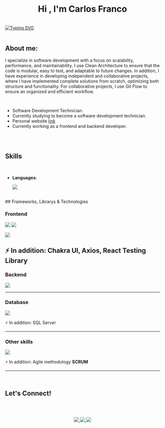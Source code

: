 
<h1 align="center"><b>Hi , I'm Carlos Franco </b></h1>
<br>
 <a href="https://git.io/typing-svg" align="center">
<img src="https://readme-typing-svg.demolab.com?font=Fira+Code&pause=1000&width=435&lines=I'm+Carlos+Franco.;I'm+Software+Development" alt="Typing SVG" />
</a>
<br>

<br>

## About me:

<p>I specialize in software development with a focus on scalability, performance, and maintainability. I use Clean Architecture to ensure that the code is modular, easy to test, and adaptable to future changes. In addition, I have experience in developing independent and collaborative projects, where I have implemented complete solutions from scratch, optimizing both structure and functionality. For collaborative projects, I use Git Flow to ensure an organized and efficient workflow.
</p>

	


<br>

- Software Development Technician.
- Currently studying to become a software development technician.
- Personal website [link]([https://www.0xabdulkhalid.ml](https://portafolio-web-carlos.netlify.app/))
- Currently working as a frontend and backend developer.

<br><br>

## <b> Skills</b>
<br>

<p align="center">

- **Languages**:
    
  <p align="left">
      <img src="https://skillicons.dev/icons?i=java,js,ts,cs,python" />
  </p>

<br>   
## Frameworks, Librarys & Technologies

### Frontend
<p align="left">
  <img src="https://skillicons.dev/icons?i=react,reactnative,tailwind,bootstrap" />
  <img src="https://skillicons.dev/icons?i=materialui" />
</p>

<p align="left">
  <img src="https://skillicons.dev/icons?i=jest" />
</p>

⚡ In addition: Chakra UI, Axios, React Testing Library
---

### Backend
<p align="left">
  <img src="https://skillicons.dev/icons?i=spring,express,dotnet" />
</p>

---

### Database
<p align="left">
  <img src="https://skillicons.dev/icons?i=mongodb,postgresql,sqlite" />
</p>

⚡ In addition: SQL Server

---

### Other skills
<p align="left">
  <img src="https://skillicons.dev/icons?i=git,firebase" />
</p>

⚡ In addition: Agile methodology **SCRUM**


-----

<br>

## <b> Let's Connect!</b>
<br>
<div align='left'>


<br>
<p align="center">
  <a href="mailto:carlosfranco63@gmail.com">
    <img src="https://img.shields.io/badge/Gmail-D14836?style=for-the-badge&logo=gmail&logoColor=white" />
  </a>
  
  <a href="https://www.linkedin.com/in/carlos-franco-713573282/">
    <img src="https://img.shields.io/badge/LinkedIn-0077B5?style=for-the-badge&logo=linkedin&logoColor=white" />
  </a>
  
  <a href="https://github.com/CarlosFranco97">
    <img src="https://img.shields.io/badge/GitHub-100000?style=for-the-badge&logo=github&logoColor=white" />
  </a>
</p>







